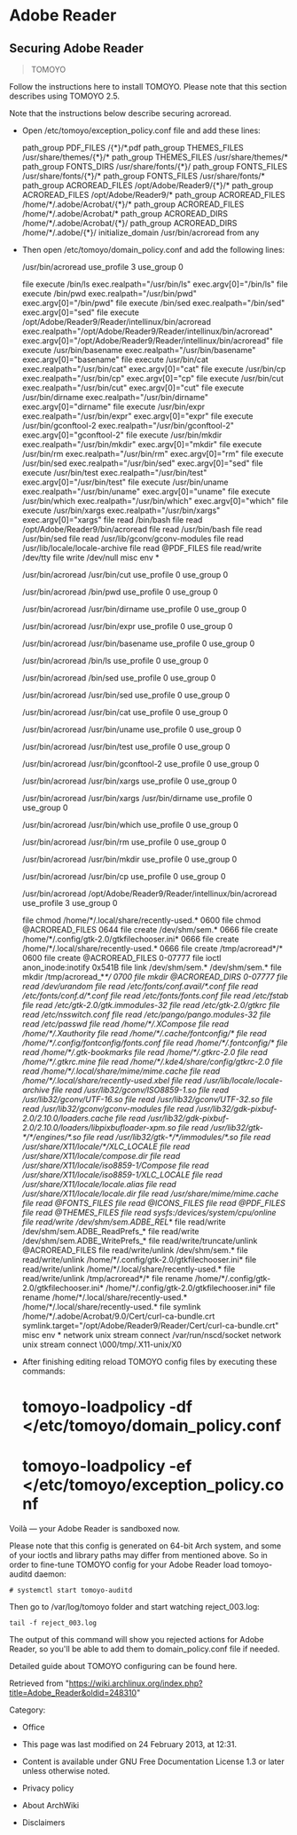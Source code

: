 Adobe Reader
============

Securing Adobe Reader
---------------------

> TOMOYO

Follow the instructions here to install TOMOYO. Please note that this
section describes using TOMOYO 2.5.

Note that the instructions below describe securing acroread.

-   Open /etc/tomoyo/exception_policy.conf file and add these lines:

    path_group PDF_FILES /\{\*\}/\*.pdf
    path_group THEMES_FILES /usr/share/themes/\{\*\}/\*
    path_group THEMES_FILES /usr/share/themes/\*
    path_group FONTS_DIRS /usr/share/fonts/\{\*\}/
    path_group FONTS_FILES /usr/share/fonts/\{\*\}/\*
    path_group FONTS_FILES /usr/share/fonts/\*
    path_group ACROREAD_FILES /opt/Adobe/Reader9/\{\*\}/\*
    path_group ACROREAD_FILES /opt/Adobe/Reader9/\*
    path_group ACROREAD_FILES /home/\*/.adobe/Acrobat/\{\*\}/\*
    path_group ACROREAD_FILES /home/\*/.adobe/Acrobat/\*
    path_group ACROREAD_DIRS /home/\*/.adobe/Acrobat/\{\*\}/
    path_group ACROREAD_DIRS /home/\*/.adobe/\{\*\}/
    initialize_domain /usr/bin/acroread from any

-   Then open /etc/tomoyo/domain_policy.conf and add the following
    lines:

    <kernel> /usr/bin/acroread
    use_profile 3
    use_group 0

    file execute /bin/ls exec.realpath="/usr/bin/ls" exec.argv[0]="/bin/ls"
    file execute /bin/pwd exec.realpath="/usr/bin/pwd" exec.argv[0]="/bin/pwd"
    file execute /bin/sed exec.realpath="/bin/sed" exec.argv[0]="sed"
    file execute /opt/Adobe/Reader9/Reader/intellinux/bin/acroread exec.realpath="/opt/Adobe/Reader9/Reader/intellinux/bin/acroread" exec.argv[0]="/opt/Adobe/Reader9/Reader/intellinux/bin/acroread"
    file execute /usr/bin/basename exec.realpath="/usr/bin/basename" exec.argv[0]="basename"
    file execute /usr/bin/cat exec.realpath="/usr/bin/cat" exec.argv[0]="cat"
    file execute /usr/bin/cp exec.realpath="/usr/bin/cp" exec.argv[0]="cp"
    file execute /usr/bin/cut exec.realpath="/usr/bin/cut" exec.argv[0]="cut"
    file execute /usr/bin/dirname exec.realpath="/usr/bin/dirname" exec.argv[0]="dirname"
    file execute /usr/bin/expr exec.realpath="/usr/bin/expr" exec.argv[0]="expr"
    file execute /usr/bin/gconftool-2 exec.realpath="/usr/bin/gconftool-2" exec.argv[0]="gconftool-2"
    file execute /usr/bin/mkdir exec.realpath="/usr/bin/mkdir" exec.argv[0]="mkdir"
    file execute /usr/bin/rm exec.realpath="/usr/bin/rm" exec.argv[0]="rm"
    file execute /usr/bin/sed exec.realpath="/usr/bin/sed" exec.argv[0]="sed"
    file execute /usr/bin/test exec.realpath="/usr/bin/test" exec.argv[0]="/usr/bin/test"
    file execute /usr/bin/uname exec.realpath="/usr/bin/uname" exec.argv[0]="uname"
    file execute /usr/bin/which exec.realpath="/usr/bin/which" exec.argv[0]="which"
    file execute /usr/bin/xargs exec.realpath="/usr/bin/xargs" exec.argv[0]="xargs"
    file read /bin/bash
    file read /opt/Adobe/Reader9/bin/acroread
    file read /usr/bin/bash
    file read /usr/bin/sed
    file read /usr/lib/gconv/gconv-modules
    file read /usr/lib/locale/locale-archive
    file read @PDF_FILES
    file read/write /dev/tty
    file write /dev/null
    misc env \*


    <kernel> /usr/bin/acroread /usr/bin/cut
    use_profile 0
    use_group 0


    <kernel> /usr/bin/acroread /bin/pwd
    use_profile 0
    use_group 0


    <kernel> /usr/bin/acroread /usr/bin/dirname
    use_profile 0
    use_group 0


    <kernel> /usr/bin/acroread /usr/bin/expr
    use_profile 0
    use_group 0


    <kernel> /usr/bin/acroread /usr/bin/basename
    use_profile 0
    use_group 0


    <kernel> /usr/bin/acroread /bin/ls
    use_profile 0
    use_group 0


    <kernel> /usr/bin/acroread /bin/sed
    use_profile 0
    use_group 0


    <kernel> /usr/bin/acroread /usr/bin/sed
    use_profile 0
    use_group 0


    <kernel> /usr/bin/acroread /usr/bin/cat
    use_profile 0
    use_group 0


    <kernel> /usr/bin/acroread /usr/bin/uname
    use_profile 0
    use_group 0


    <kernel> /usr/bin/acroread /usr/bin/test
    use_profile 0
    use_group 0


    <kernel> /usr/bin/acroread /usr/bin/gconftool-2
    use_profile 0
    use_group 0


    <kernel> /usr/bin/acroread /usr/bin/xargs
    use_profile 0
    use_group 0


    <kernel> /usr/bin/acroread /usr/bin/xargs /usr/bin/dirname
    use_profile 0
    use_group 0


    <kernel> /usr/bin/acroread /usr/bin/which
    use_profile 0
    use_group 0


    <kernel> /usr/bin/acroread /usr/bin/rm
    use_profile 0
    use_group 0


    <kernel> /usr/bin/acroread /usr/bin/mkdir
    use_profile 0
    use_group 0


    <kernel> /usr/bin/acroread /usr/bin/cp
    use_profile 0
    use_group 0

    <kernel> /usr/bin/acroread /opt/Adobe/Reader9/Reader/intellinux/bin/acroread
    use_profile 3
    use_group 0

    file chmod /home/\*/.local/share/recently-used.\* 0600
    file chmod @ACROREAD_FILES 0644
    file create /dev/shm/sem.\* 0666
    file create /home/\*/.config/gtk-2.0/gtkfilechooser.ini\* 0666
    file create /home/\*/.local/share/recently-used.\* 0666
    file create /tmp/acroread\*/\* 0600
    file create @ACROREAD_FILES 0-07777
    file ioctl anon_inode:inotify 0x541B
    file link /dev/shm/sem.\* /dev/shm/sem.\*
    file mkdir /tmp/acroread_\*_\*/ 0700
    file mkdir @ACROREAD_DIRS 0-07777
    file read /dev/urandom
    file read /etc/fonts/conf.avail/\*.conf
    file read /etc/fonts/conf.d/\*.conf
    file read /etc/fonts/fonts.conf
    file read /etc/fstab
    file read /etc/gtk-2.0/gtk.immodules-32
    file read /etc/gtk-2.0/gtkrc
    file read /etc/nsswitch.conf
    file read /etc/pango/pango.modules-32
    file read /etc/passwd
    file read /home/\*/.XCompose
    file read /home/\*/.Xauthority
    file read /home/\*/.cache/fontconfig/\*
    file read /home/\*/.config/fontconfig/fonts.conf
    file read /home/\*/.fontconfig/\*
    file read /home/\*/.gtk-bookmarks
    file read /home/\*/.gtkrc-2.0
    file read /home/\*/.gtkrc.mine
    file read /home/\*/.kde4/share/config/gtkrc-2.0
    file read /home/\*/.local/share/mime/mime.cache
    file read /home/\*/.local/share/recently-used.xbel
    file read /usr/lib/locale/locale-archive
    file read /usr/lib32/gconv/ISO8859-1.so
    file read /usr/lib32/gconv/UTF-16.so
    file read /usr/lib32/gconv/UTF-32.so
    file read /usr/lib32/gconv/gconv-modules
    file read /usr/lib32/gdk-pixbuf-2.0/2.10.0/loaders.cache
    file read /usr/lib32/gdk-pixbuf-2.0/2.10.0/loaders/libpixbufloader-xpm.so
    file read /usr/lib32/gtk-\*/\*/engines/\*.so
    file read /usr/lib32/gtk-\*/\*/immodules/\*.so
    file read /usr/share/X11/locale/\*/XLC_LOCALE
    file read /usr/share/X11/locale/compose.dir
    file read /usr/share/X11/locale/iso8859-1/Compose
    file read /usr/share/X11/locale/iso8859-1/XLC_LOCALE
    file read /usr/share/X11/locale/locale.alias
    file read /usr/share/X11/locale/locale.dir
    file read /usr/share/mime/mime.cache
    file read @FONTS_FILES
    file read @ICONS_FILES
    file read @PDF_FILES
    file read @THEMES_FILES
    file read sysfs:/devices/system/cpu/online
    file read/write /dev/shm/sem.ADBE_REL_\*
    file read/write /dev/shm/sem.ADBE_ReadPrefs_\*
    file read/write /dev/shm/sem.ADBE_WritePrefs_\*
    file read/write/truncate/unlink @ACROREAD_FILES
    file read/write/unlink /dev/shm/sem.\*
    file read/write/unlink /home/\*/.config/gtk-2.0/gtkfilechooser.ini\*
    file read/write/unlink /home/\*/.local/share/recently-used.\*
    file read/write/unlink /tmp/acroread\*/\*
    file rename /home/\*/.config/gtk-2.0/gtkfilechooser.ini\* /home/\*/.config/gtk-2.0/gtkfilechooser.ini\*
    file rename /home/\*/.local/share/recently-used.\* /home/\*/.local/share/recently-used.\*
    file symlink /home/\*/.adobe/Acrobat/9.0/Cert/curl-ca-bundle.crt symlink.target="/opt/Adobe/Reader9/Reader/Cert/curl-ca-bundle.crt"
    misc env \*
    network unix stream connect /var/run/nscd/socket
    network unix stream connect \000/tmp/.X11-unix/X0

-   After finishing editing reload TOMOYO config files by executing
    these commands:

    # tomoyo-loadpolicy -df </etc/tomoyo/domain_policy.conf
    # tomoyo-loadpolicy -ef </etc/tomoyo/exception_policy.conf

Voilà — your Adobe Reader is sandboxed now.

Please note that this config is generated on 64-bit Arch system, and
some of your ioctls and library paths may differ from mentioned above.
So in order to fine-tune TOMOYO config for your Adobe Reader load
tomoyo-auditd daemon:

    # systemctl start tomoyo-auditd

Then go to /var/log/tomoyo folder and start watching reject_003.log:

    tail -f reject_003.log

The output of this command will show you rejected actions for Adobe
Reader, so you'll be able to add them to domain_policy.conf file if
needed.

Detailed guide about TOMOYO configuring can be found here.

Retrieved from
"https://wiki.archlinux.org/index.php?title=Adobe_Reader&oldid=248310"

Category:

-   Office

-   This page was last modified on 24 February 2013, at 12:31.
-   Content is available under GNU Free Documentation License 1.3 or
    later unless otherwise noted.
-   Privacy policy
-   About ArchWiki
-   Disclaimers
